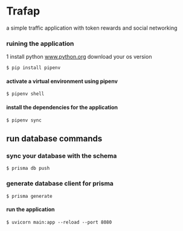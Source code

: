 # Trafap 

a simple traffic application with token rewards and social networking 


### ruining the application 

1 install python 
    www.python.org
     download your os version
```shell 
$ pip install pipenv 
```
#### activate a virtual environment using pipenv
```shell
$ pipenv shell
```
#### install the dependencies for the application  
```shell
$ pipenv sync

```
## run database commands 

### sync your database with the schema 
```shell
$ prisma db push
```
### generate database client for prisma
```shell
$ prisma generate
```
#### run the application 
```shell
$ uvicorn main:app --reload --port 8080
```